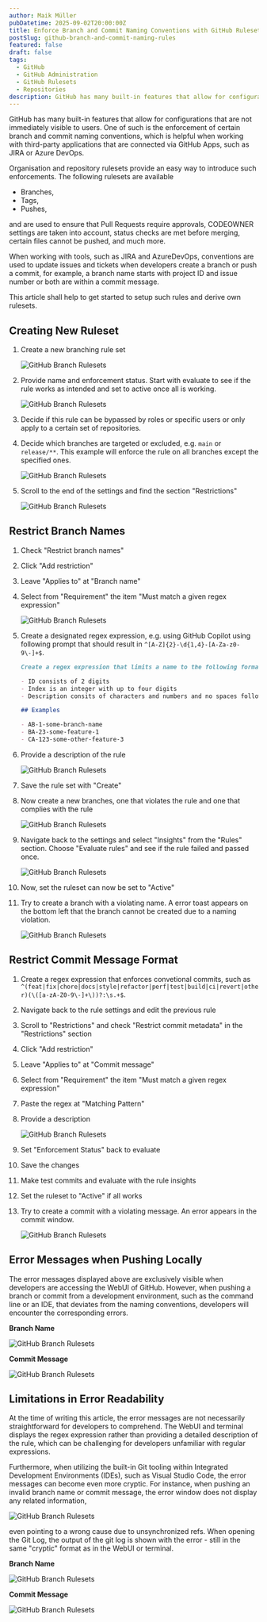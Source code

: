 ```yaml
---
author: Maik Müller
pubDatetime: 2025-09-02T20:00:00Z
title: Enforce Branch and Commit Naming Conventions with GitHub Rulesets
postSlug: github-branch-and-commit-naming-rules
featured: false
draft: false
tags:
  - GitHub
  - GitHub Administration
  - GitHub Rulesets
  - Repositories
description: GitHub has many built-in features that allow for configurations that are not immediately visible to users. One of such is the enforcement of certain branch and commit naming conventions.
---
```


GitHub has many built-in features that allow for configurations that are not immediately visible to users. One of such is the enforcement of certain branch and commit naming conventions, which is helpful when working with third-party applications that are connected via GitHub Apps, such as JIRA or Azure DevOps.

Organisation and repository rulesets provide an easy way to introduce such enforcements. The following rulesets are available

- Branches,
- Tags,
- Pushes,

and are used to ensure that Pull Requests require approvals, CODEOWNER settings are taken into account, status checks are met before merging, certain files cannot be pushed, and much more.

When working with tools, such as JIRA and AzureDevOps, conventions are used to update issues and tickets when developers create a branch or push a commit, for example, a branch name starts with project ID and issue number or both are within a commit message.

This article shall help to get started to setup such rules and derive own rulesets.

## Creating New Ruleset

1. Create a new branching rule set

   ![GitHub Branch Rulesets](../../assets/articles/github-branch-and-commit-naming-rules/01-ruleset-branch-new@2x.png)

2. Provide name and enforcement status. Start with evaluate to see if the rule works as intended and set to active once all is working.

   ![GitHub Branch Rulesets](../../assets/articles/github-branch-and-commit-naming-rules/02-ruleset-branch-status@2x.png)

3. Decide if this rule can be bypassed by roles or specific users or only apply to a certain set of repositories.

4. Decide which branches are targeted or excluded, e.g. `main` or `release/**`. This example will enforce the rule on all branches except the specified ones.

   ![GitHub Branch Rulesets](../../assets/articles/github-branch-and-commit-naming-rules/03-ruleset-branch-pattern@2x.png)

5. Scroll to the end of the settings and find the section "Restrictions"

   ![GitHub Branch Rulesets](../../assets/articles/github-branch-and-commit-naming-rules/04-ruleset-branch-restrictions@2x.png)

## Restrict Branch Names

1. Check "Restrict branch names"

2. Click "Add restriction"

3. Leave "Applies to" at "Branch name"

4. Select from "Requirement" the item "Must match a given regex expression"

   ![GitHub Branch Rulesets](../../assets/articles/github-branch-and-commit-naming-rules/05-ruleset-branch-applies-to@2x.png)

5. Create a designated regex expression, e.g. using GitHub Copilot using following prompt that should result in `^[A-Z]{2}-\d{1,4}-[A-Za-z0-9\-]+$`.

   ```md
   Create a regex expression that limits a name to the following format: ID-index-description.

   - ID consists of 2 digits
   - Index is an integer with up to four digits
   - Description consits of characters and numbers and no spaces following the rules of GitHub. Slashes are not allowed

   ## Examples

   - AB-1-some-branch-name
   - BA-23-some-feature-1
   - CA-123-some-other-feature-3
   ```

6. Provide a description of the rule

   ![GitHub Branch Rulesets](../../assets/articles/github-branch-and-commit-naming-rules/06-ruleset-branch-pattern@2x.png)

7. Save the rule set with "Create"

8. Now create a new branches, one that violates the rule and one that complies with the rule

   ![GitHub Branch Rulesets](../../assets/articles/github-branch-and-commit-naming-rules/07-ruleset-branch-test-rule@2x.png)

9. Navigate back to the settings and select "Insights" from the "Rules" section. Choose "Evaluate rules" and see if the rule failed and passed once.

   ![GitHub Branch Rulesets](../../assets/articles/github-branch-and-commit-naming-rules/08-ruleset-branch-check-rule@2x.png)

10. Now, set the ruleset can now be set to "Active"

11. Try to create a branch with a violating name. A error toast appears on the bottom left that the branch cannot be created due to a naming violation.

    ![GitHub Branch Rulesets](../../assets/articles/github-branch-and-commit-naming-rules/09-ruleset-branch-error-message@2x.png)

## Restrict Commit Message Format

1. Create a regex expression that enforces convetional commits, such as `^(feat|fix|chore|docs|style|refactor|perf|test|build|ci|revert|other)(\([a-zA-Z0-9\-]+\))?:\s.+$`.
2. Navigate back to the rule settings and edit the previous rule
3. Scroll to "Restrictions" and check "Restrict commit metadata" in the "Restrictions" section
4. Click "Add restriction"
5. Leave "Applies to" at "Commit message"
6. Select from "Requirement" the item "Must match a given regex expression"
7. Paste the regex at "Matching Pattern"
8. Provide a description

   ![GitHub Branch Rulesets](../../assets/articles/github-branch-and-commit-naming-rules/10-ruleset-commit-pattern@2x.png)

9. Set "Enforcement Status" back to evaluate
10. Save the changes
11. Make test commits and evaluate with the rule insights
12. Set the ruleset to "Active" if all works
13. Try to create a commit with a violating message. An error appears in the commit window.

    ![GitHub Branch Rulesets](../../assets/articles/github-branch-and-commit-naming-rules/13-ruleset-commit-pattern-test@2x.png)

## Error Messages when Pushing Locally

The error messages displayed above are exclusively visible when developers are accessing the WebUI of GitHub. However, when pushing a branch or commit from a development environment, such as the command line or an IDE, that deviates from the naming conventions, developers will encounter the corresponding errors.

**Branch Name**

![GitHub Branch Rulesets](../../assets/articles/github-branch-and-commit-naming-rules/14-ruleset-branch-local-error@2x.png)

**Commit Message**

![GitHub Branch Rulesets](../../assets/articles/github-branch-and-commit-naming-rules/15-ruleset-commit-local-error@2x.png)

## Limitations in Error Readability

At the time of writing this article, the error messages are not necessarily straightforward for developers to comprehend. The WebUI and terminal displays the regex expression rather than providing a detailed description of the rule, which can be challenging for developers unfamiliar with regular expressions.

Furthermore, when utilizing the built-in Git tooling within Integrated Development Environments (IDEs), such as Visual Studio Code, the error messages can become even more cryptic. For instance, when pushing an invalid branch name or commit message, the error window does not display any related information,

![GitHub Branch Rulesets](../../assets/articles/github-branch-and-commit-naming-rules/16-ruleset-branch-vscode-error@2x.png)

even pointing to a wrong cause due to unsynchronized refs. When opening the Git Log, the output of the git log is shown with the error - still in the same "cryptic" format as in the WebUI or terminal.

**Branch Name**

![GitHub Branch Rulesets](../../assets/articles/github-branch-and-commit-naming-rules/17-ruleset-branch-vscode-error-log@2x.png)

**Commit Message**

![GitHub Branch Rulesets](../../assets/articles/github-branch-and-commit-naming-rules/18-ruleset-commit-vscode-error-log@2x.png)
